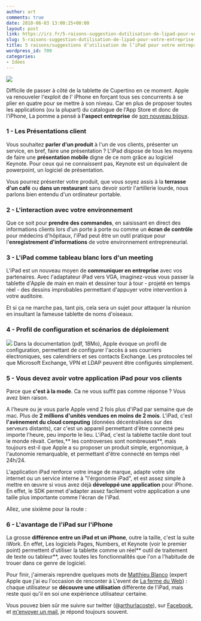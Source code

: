 ```yaml
---
author: art
comments: true
date: 2010-06-03 13:00:25+00:00
layout: post
link: https://irz.fr/5-raisons-suggestion-dutilisation-de-lipad-pour-votre-entreprise/
slug: 5-raisons-suggestion-dutilisation-de-lipad-pour-votre-entreprise
title: 5 raisons/suggestions d’utilisation de l’iPad pour votre entreprise
wordpress_id: 709
categories:
- Idées
---
```


[![](https://static.irz.fr/2010/05/ipad.png)](https://static.irz.fr/2010/05/ipad.png)

Difficile de passer à côté de la tablette de Cupertino en ce moment. Apple va renouveler l'exploit de l' iPhone en forçant tous ses concurrents à se plier en quatre pour se mettre à son niveau. Car en plus de proposer toutes les applications (ou la plupart) du catalogue de l'App Store et donc de l'iPhone, La pomme a pensé à **l'aspect entreprise** de [son nouveau bijoux](http://irz.fr/sortie-de-ipad-en-france/).



### 1 - Les Présentations client



Vous souhaitez **parler d'un produit** à l'un de vos clients, présenter un service, en bref, faire une présentation ? L'iPad dispose de tous les moyens de faire une **présentation mobile** digne de ce nom grâce au logiciel Keynote. Pour ceux qui ne connaissent pas, Keynote est un équivalent de powerpoint, un logiciel de présentation.

Vous pourrez présenter votre produit, que vous soyez assis à la **terrasse d'un café** ou **dans un restaurant** sans devoir sortir l'artillerie lourde, nous parlons bien entendu d'un ordinateur portable.



### 2 - L'interaction avec votre environnement



Que ce soit pour **prendre des commandes**, en saisissant en direct des informations clients lors d'un porte à porte ou comme un **écran de contrôle** pour médecins d'hôpitaux, l'iPad peut être un outil pratique pour l'**enregistrement d'informations** de votre environnement entrepreneurial.





### 3 - L'iPad comme tableau blanc lors d'un meeting



L'iPad est un nouveau moyen de **communiquer en entreprise** avec vos partenaires. Avec l'adaptateur iPad vers VGA, imaginez-vous vous passer la tablette d'Apple de main en main et dessiner tour à tour - projeté en temps réel - des dessins improbables permettant d'appuyer votre intervention à votre auditoire.

Et si ça ne marche pas, tant pis, cela sera un sujet pour attaquer la réunion en insultant la fameuse tablette de noms d'oiseaux.



### 4 - Profil de configuration et scénarios de déploiement



[![](https://static.irz.fr/2010/05/ipad-entreprise.png)](https://static.irz.fr/2010/05/ipad-entreprise.png)
Dans la documentation (pdf, 18Mo), Apple évoque un profil de configuration, permettant de configurer l'accès à ses courriers électroniques, ses calendriers et ses contacts Exchange. Les protocoles tel que Microsoft Exchange, VPN et LDAP peuvent être configurés simplement.



### 5 - Vous devez avoir votre application iPad pour vos clients



Parce que **c'est à la mode**. Ca ne vous suffit pas comme réponse ? Vous avez bien raison.

A l'heure ou je vous parle Apple vend 2 fois plus d'iPad par semaine que de mac. Plus de **2 millions d'unités vendues en moins de 2 mois**. L'iPad, c'est **l'avènement du cloud computing** (données décentralisées sur des serveurs distants), car c'est un appareil permettant d'être connecté peu importe l'heure, peu importe le lieu. L'iPad, c'est la tablette tactile dont tout le monde rêvait. Certes,** les controverses sont nombreuses**, mais toujours est-il que Apple a su proposer un produit simple, ergonomique, à l'autonomie remarquable, et permettant d'être connecté en temps réel 24h/24.

L'application iPad renforce votre image de marque, adapte votre site internet ou un service interne à "l'érgonomie iPad", et est assez simple à mettre en œuvre si vous avez déjà **développé une application** pour iPhone. En effet, le SDK permet d'adapter assez facilement votre application a une taille plus importante comme l'écran de l'iPad.

Allez, une sixième pour la route :



### 6 - L'avantage de l'iPad sur l'iPhone



La grosse **différence entre un iPad et un iPhone**, outre la taille, c'est la suite iWork. En effet, Les logiciels Pages, Numbers, et Keynote (voir le premier point) permettent d'utiliser la tablette comme un réel** outil de traitement de texte ou tableur**, avec toutes les fonctionnalités que l'on a l'habitude de trouer dans ce genre de logiciel.

Pour finir, j'aimerais reprendre quelques mots de [Matthieu Blanco](http://matthieublanco.fr) (expert Apple que j'ai eu l'occasion de renconter à L'event de [La ferme du Web](http://www.lafermeduweb.net/)) : chaque utilisateur se **découvre une utilisation** différente de l'iPad, mais reste quoi qu'il en soi une expérience utilisateur certaine.

Vous pouvez bien sûr me suivre sur twitter (@[arthurlacoste](http://twitter.com/arthurlacoste)), sur [Facebook](http://facebook.com/lacostearthur), et [m'envoyer un mail](contact/), je répond toujours souvent.
